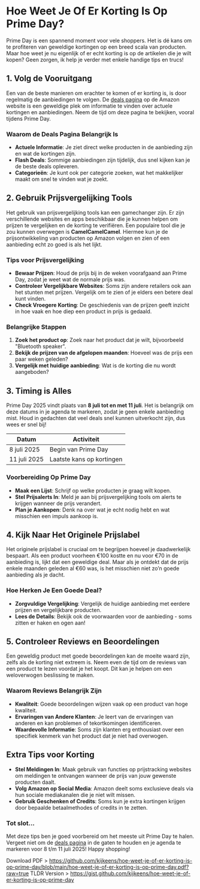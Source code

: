 # Hoe Weet Je Of Er Korting Is Op Prime Day?

Prime Day is een spannend moment voor vele shoppers. Het is dé kans om te profiteren van geweldige kortingen op een breed scala van producten. Maar hoe weet je nu eigenlijk of er echt korting is op de artikelen die je wilt kopen? Geen zorgen, ik help je verder met enkele handige tips en trucs!

## 1. Volg de Vooruitgang

Een van de beste manieren om erachter te komen of er korting is, is door regelmatig de aanbiedingen te volgen. De [deals pagina](https://amzn.to/3ZJELHE) op de Amazon website is een geweldige plek om informatie te vinden over actuele kortingen en aanbiedingen. Neem de tijd om deze pagina te bekijken, vooral tijdens Prime Day.

### Waarom de Deals Pagina Belangrijk Is
- **Actuele Informatie**: Je ziet direct welke producten in de aanbieding zijn en wat de kortingen zijn.
- **Flash Deals**: Sommige aanbiedingen zijn tijdelijk, dus snel kijken kan je de beste deals opleveren.
- **Categorieën**: Je kunt ook per categorie zoeken, wat het makkelijker maakt om snel te vinden wat je zoekt.

## 2. Gebruik Prijsvergelijking Tools

Het gebruik van prijsvergelijking tools kan een gamechanger zijn. Er zijn verschillende websites en apps beschikbaar die je kunnen helpen om prijzen te vergelijken en de korting te verifiëren. Een populaire tool die je zou kunnen overwegen is **CamelCamelCamel**. Hiermee kun je de prijsontwikkeling van producten op Amazon volgen en zien of een aanbieding echt zo goed is als het lijkt.

### Tips voor Prijsvergelijking
- **Bewaar Prijzen**: Houd de prijs bij in de weken voorafgaand aan Prime Day, zodat je weet wat de normale prijs was.
- **Controleer Vergelijkbare Websites**: Soms zijn andere retailers ook aan het stunten met prijzen. Vergelijk om te zien of je elders een betere deal kunt vinden.
- **Check Vroegere Korting**: De geschiedenis van de prijzen geeft inzicht in hoe vaak en hoe diep een product in prijs is gedaald.

### Belangrijke Stappen
1. **Zoek het product op**: Zoek naar het product dat je wilt, bijvoorbeeld "Bluetooth speaker".
2. **Bekijk de prijzen van de afgelopen maanden**: Hoeveel was de prijs een paar weken geleden?
3. **Vergelijk met huidige aanbieding**: Wat is de korting die nu wordt aangeboden?

## 3. Timing is Alles

Prime Day 2025 vindt plaats van **8 juli tot en met 11 juli**. Het is belangrijk om deze datums in je agenda te markeren, zodat je geen enkele aanbieding mist. Houd in gedachten dat veel deals snel kunnen uitverkocht zijn, dus wees er snel bij!

| Datum          | Activiteit                       |
|----------------|----------------------------------|
| 8 juli 2025    | Begin van Prime Day             |
| 11 juli 2025   | Laatste kans op kortingen       |

### Voorbereiding Op Prime Day
- **Maak een Lijst**: Schrijf op welke producten je graag wilt kopen.
- **Stel Prijsalerts In**: Meld je aan bij prijsvergelijking tools om alerts te krijgen wanneer de prijs verandert.
- **Plan je Aankopen**: Denk na over wat je echt nodig hebt en wat misschien een impuls aankoop is.

## 4. Kijk Naar Het Originele Prijslabel

Het originele prijslabel is cruciaal om te begrijpen hoeveel je daadwerkelijk bespaart. Als een product voorheen €100 kostte en nu voor €70 in de aanbieding is, lijkt dat een geweldige deal. Maar als je ontdekt dat de prijs enkele maanden geleden al €60 was, is het misschien niet zo’n goede aanbieding als je dacht.

### Hoe Herken Je Een Goede Deal?
- **Zorgvuldige Vergelijking**: Vergelijk de huidige aanbieding met eerdere prijzen en vergelijkbare producten.
- **Lees de Details**: Bekijk ook de voorwaarden voor de aanbieding - soms zitten er haken en ogen aan!

## 5. Controleer Reviews en Beoordelingen

Een geweldig product met goede beoordelingen kan de moeite waard zijn, zelfs als de korting niet extreem is. Neem even de tijd om de reviews van een product te lezen voordat je het koopt. Dit kan je helpen om een weloverwogen beslissing te maken.

### Waarom Reviews Belangrijk Zijn
- **Kwaliteit**: Goede beoordelingen wijzen vaak op een product van hoge kwaliteit.
- **Ervaringen van Andere Klanten**: Je leert van de ervaringen van anderen en kan problemen of tekortkomingen identificeren.
- **Waardevolle Informatie**: Soms zijn klanten erg enthousiast over een specifiek kenmerk van het product dat je niet had overwogen.

## Extra Tips voor Korting

- **Stel Meldingen In**: Maak gebruik van functies op prijstracking websites om meldingen te ontvangen wanneer de prijs van jouw gewenste producten daalt.
- **Volg Amazon op Social Media**: Amazon deelt soms exclusieve deals via hun sociale mediakanalen die je niet wilt missen.
- **Gebruik Geschenken of Credits**: Soms kun je extra kortingen krijgen door bepaalde betaalmethodes of credits in te zetten.

### Tot slot… 

Met deze tips ben je goed voorbereid om het meeste uit Prime Day te halen. Vergeet niet om de [deals pagina](https://amzn.to/3ZJELHE) in de gaten te houden en je agenda te markeren voor 8 t/m 11 juli 2025! Happy shopping!

Download PDF > https://github.com/kijkeens/hoe-weet-je-of-er-korting-is-op-prime-day/blob/main/hoe-weet-je-of-er-korting-is-op-prime-day.pdf?raw=true
TLDR Version > https://gist.github.com/kijkeens/hoe-weet-je-of-er-korting-is-op-prime-day
